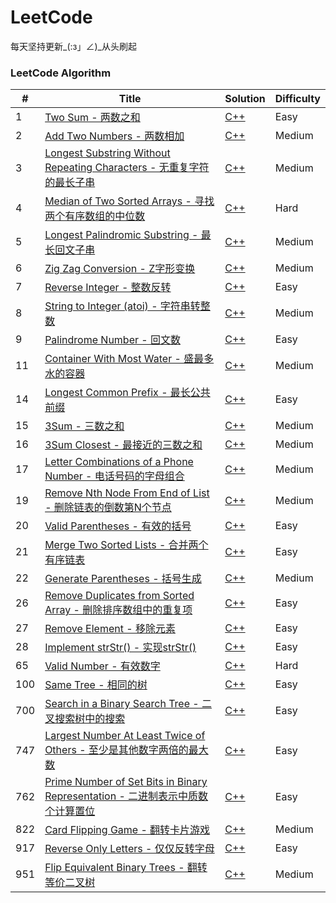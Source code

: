 LeetCode
========
每天坚持更新_(:з」∠)_从头刷起

### LeetCode Algorithm

| # | Title | Solution | Difficulty |
|---| ----- | -------- | ---------- |
|1|[Two Sum - 两数之和](https://leetcode.com/problems/two-sum/) | [C++](https://github.com/CHIANGEL/leetcode/tree/master/leetcode_algorithms/cpp/0001_TwoSum/)|Easy|
|2|[Add Two Numbers - 两数相加](https://leetcode.com/problems/add-two-numbers/) | [C++](https://github.com/CHIANGEL/leetcode/tree/master/leetcode_algorithms/cpp/0002_AddTwoNumbers/)|Medium||
|3|[Longest Substring Without Repeating Characters - 无重复字符的最长子串](https://leetcode.com/problems/longest-substring-without-repeating-characters/)|[C++](https://github.com/CHIANGEL/leetcode/tree/master/leetcode_algorithms/cpp/0003_LongestSubstringWithoutRepeatingCharacters/)|Medium|
|4|[Median of Two Sorted Arrays - 寻找两个有序数组的中位数](https://leetcode.com/problems/median-of-two-sorted-arrays/)|[C++](https://github.com/CHIANGEL/leetcode/tree/master/leetcode_algorithms/cpp/0004_MedianofTwoSortedArrays/)|Hard|
|5|[Longest Palindromic Substring - 最长回文子串](https://leetcode.com/problems/longest-palindromic-substring/)|[C++](https://github.com/CHIANGEL/leetcode/tree/master/leetcode_algorithms/cpp/0005_LongestPalindromicSubstring/)|Medium|
|6|[Zig Zag Conversion - Z字形变换](https://leetcode.com/problems/zigzag-conversion/)|[C++](https://github.com/CHIANGEL/leetcode/tree/master/leetcode_algorithms/cpp/0006_ZigZagConversion/)|Medium|
|7|[Reverse Integer - 整数反转](https://leetcode.com/problems/reverse-integer/)|[C++](https://github.com/CHIANGEL/leetcode/tree/master/leetcode_algorithms/cpp/0007_ReverseInteger/)|Easy|
|8|[String to Integer (atoi) - 字符串转整数](https://leetcode.com/problems/string-to-integer-atoi/)|[C++](https://github.com/CHIANGEL/leetcode/tree/master/leetcode_algorithms/cpp/0008_StringtoInteger%20(atoi)/)|Medium|
|9|[Palindrome Number - 回文数](https://leetcode.com/problems/palindrome-number/)|[C++](https://github.com/CHIANGEL/leetcode/tree/master/leetcode_algorithms/cpp/0009_PalindromeNumber)|Easy|
|11|[Container With Most Water - 盛最多水的容器](https://leetcode.com/problems/container-with-most-water/)|[C++](https://github.com/CHIANGEL/leetcode/tree/master/leetcode_algorithms/cpp/0011_ContainerWithMostWater)|Medium|
|14|[Longest Common Prefix - 最长公共前缀](https://leetcode.com/problems/longest-common-prefix/)|[C++](https://github.com/CHIANGEL/leetcode/tree/master/leetcode_algorithms/cpp/0014_LongestCommonPrefix)|Easy|
|15|[3Sum - 三数之和](https://leetcode.com/problems/3sum/)|[C++](https://github.com/CHIANGEL/leetcode/tree/master/leetcode_algorithms/cpp/0015_3Sum)|Medium|
|16|[3Sum Closest - 最接近的三数之和](https://leetcode.com/problems/3sum-closest/)|[C++](https://github.com/CHIANGEL/leetcode/tree/master/leetcode_algorithms/cpp/0016_3SumClosest)|Medium|
|17|[Letter Combinations of a Phone Number - 电话号码的字母组合](https://leetcode.com/problems/letter-combinations-of-a-phone-number/)|[C++](https://github.com/CHIANGEL/leetcode/tree/master/leetcode_algorithms/cpp/0017_LetterCombinationsofaPhoneNumber)|Medium|
|19|[Remove Nth Node From End of List - 删除链表的倒数第N个节点](https://leetcode.com/problems/remove-nth-node-from-end-of-list/)|[C++](https://github.com/CHIANGEL/leetcode/tree/master/leetcode_algorithms/cpp/0019_RemoveNthNodeFromEndofList)|Medium|
|20|[Valid Parentheses - 有效的括号](https://leetcode.com/problems/valid-parentheses/)|[C++](https://github.com/CHIANGEL/leetcode/tree/master/leetcode_algorithms/cpp/0020_ValidParentheses)|Easy|
|21|[Merge Two Sorted Lists - 合并两个有序链表](https://leetcode.com/problems/merge-two-sorted-lists/)|[C++](https://github.com/CHIANGEL/leetcode/tree/master/leetcode_algorithms/cpp/0021_MergeTwoSortedLists)|Easy|
|22|[Generate Parentheses - 括号生成](https://leetcode.com/problems/generate-parentheses/)|[C++](https://github.com/CHIANGEL/leetcode/tree/master/leetcode_algorithms/cpp/0022_GenerateParentheses)|Medium|
|26|[Remove Duplicates from Sorted Array - 删除排序数组中的重复项](https://leetcode.com/problems/remove-duplicates-from-sorted-array/)|[C++](https://github.com/CHIANGEL/leetcode/tree/master/leetcode_algorithms/cpp/0026_RemoveDuplicatesfromSortedArray)|Easy|
|27|[Remove Element - 移除元素](https://leetcode.com/problems/remove-element/)|[C++](https://github.com/CHIANGEL/leetcode/tree/master/leetcode_algorithms/cpp/0027_RemoveElement)|Easy|
|28|[Implement strStr() - 实现strStr()](https://leetcode.com/problems/implement-strstr/)|[C++](https://github.com/CHIANGEL/leetcode/tree/master/leetcode_algorithms/cpp/0028_ImplementstrStr())|Easy|
|65|[Valid Number - 有效数字](https://leetcode.com/problems/valid-number/)|[C++](https://github.com/CHIANGEL/leetcode/tree/master/leetcode_algorithms/cpp/0065_ValidNumber/)|Hard|
|100|[Same Tree - 相同的树](https://leetcode.com/problems/same-tree/)|[C++](https://github.com/CHIANGEL/leetcode/tree/master/leetcode_algorithms/cpp/0100_SameTree)|Easy|
|700|[Search in a Binary Search Tree - 二叉搜索树中的搜索](https://leetcode.com/problems/search-in-a-binary-search-tree/)|[C++](https://github.com/CHIANGEL/leetcode/tree/master/leetcode_algorithms/cpp/0700_SearchinaBinarySearchTree/)|Easy|
|747|[Largest Number At Least Twice of Others - 至少是其他数字两倍的最大数](https://leetcode.com/problems/largest-number-at-least-twice-of-others/)|[C++](https://github.com/CHIANGEL/leetcode/tree/master/leetcode_algorithms/cpp/0747_LargestNumberAtLeastTwiceofOthers/)|Easy|
|762|[Prime Number of Set Bits in Binary Representation - 二进制表示中质数个计算置位](https://leetcode.com/problems/prime-number-of-set-bits-in-binary-representation/)|[C++](https://github.com/CHIANGEL/leetcode/tree/master/leetcode_algorithms/cpp/0762_PrimeNumberofSetBitsinBinaryRepresentation/)|Easy|
|822|[Card Flipping Game - 翻转卡片游戏](https://leetcode.com/problems/card-flipping-game/)|[C++](https://github.com/CHIANGEL/leetcode/tree/master/leetcode_algorithms/cpp/0822_CardFlippingGame/)|Medium|
|917|[Reverse Only Letters - 仅仅反转字母](https://leetcode.com/problems/reverse-only-letters/)|[C++](https://github.com/CHIANGEL/leetcode/tree/master/leetcode_algorithms/cpp/0917_ReverseOnlyLetters/)|Easy|
|951|[Flip Equivalent Binary Trees - 翻转等价二叉树](https://leetcode.com/problems/flip-equivalent-binary-trees/)|[C++](https://github.com/CHIANGEL/leetcode/tree/master/leetcode_algorithms/cpp/0951_FlipEquivalentBinaryTrees/)|Medium|
